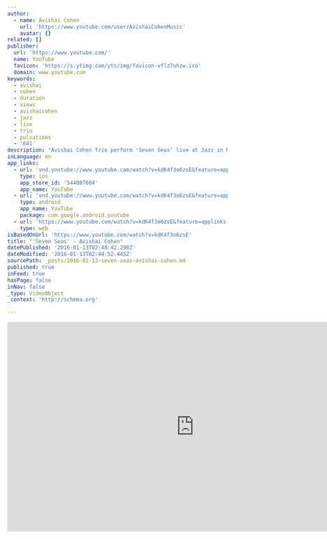 ```yaml
---
author:
  - name: Avishai Cohen
    url: 'https://www.youtube.com/user/AvishaiCohenMusic'
    avatar: {}
related: []
publisher:
  url: 'https://www.youtube.com/'
  name: YouTube
  favicon: 'https://s.ytimg.com/yts/img/favicon-vflz7uhzw.ico'
  domain: www.youtube.com
keywords:
  - avishai
  - cohen
  - duration
  - views
  - avishaicohen
  - jazz
  - live
  - trio
  - pulsations
  - '641'
description: "Avishai Cohen Trio perform 'Seven Seas' live at Jazz in Marciac (10th August 2014) Avishai Cohen - bass Nitai Hershkovits - piano Daniel Dor - drums Simon Jouin - sound engineer 'Seven Seas' from the album, 'Seven Seas' (2011 - EMI / Blue Note) Buy now: http://avishaicohen.com/digitalshop/product_info.php?cPath=5&products_id=124 www.avishaicohen.com www.facebook.com/AvishaiCohenMusic www.twitter.com/AvishaiCohen"
inLanguage: en
app_links:
  - url: 'vnd.youtube://www.youtube.com/watch?v=kdK4f3o6zsE&feature=applinks'
    type: ios
    app_store_id: '544007664'
    app_name: YouTube
  - url: 'vnd.youtube://www.youtube.com/watch?v=kdK4f3o6zsE&feature=applinks'
    type: android
    app_name: YouTube
    package: com.google.android.youtube
  - url: 'https://www.youtube.com/watch?v=kdK4f3o6zsE&feature=applinks'
    type: web
isBasedOnUrl: 'https://www.youtube.com/watch?v=kdK4f3o6zsE'
title: "'Seven Seas' - Avishai Cohen"
datePublished: '2016-01-13T02:48:42.298Z'
dateModified: '2016-01-13T02:44:52.445Z'
sourcePath: _posts/2016-01-13-seven-seas-avishai-cohen.md
published: true
inFeed: true
hasPage: false
inNav: false
_type: VideoObject
_context: 'http://schema.org'

---
```

<iframe src="https://cdn.embedly.com/widgets/media.html?src=https%3A%2F%2Fwww.youtube.com%2Fembed%2FkdK4f3o6zsE%3Ffeature%3Doembed&amp;url=https%3A%2F%2Fwww.youtube.com%2Fwatch%3Fv%3DkdK4f3o6zsE&amp;image=https%3A%2F%2Fi.ytimg.com%2Fvi%2FkdK4f3o6zsE%2Fhqdefault.jpg&amp;key=b7d04c9b404c499eba89ee7072e1c4f7&amp;type=text%2Fhtml&amp;schema=youtube" width="854" height="480" scrolling="no" frameborder="0" allowfullscreen="allowfullscreen" style=""></iframe>